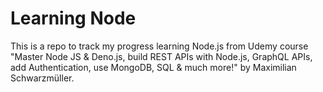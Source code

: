 # Learning Node

This is a repo to track my progress learning Node.js from Udemy course "Master Node JS & Deno.js, build REST APIs with Node.js, GraphQL APIs, add Authentication, use MongoDB, SQL & much more!" by Maximilian Schwarzmüller.
